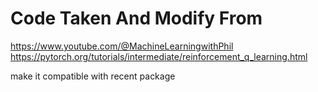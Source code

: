 # Code Taken And Modify From
https://www.youtube.com/@MachineLearningwithPhil
https://pytorch.org/tutorials/intermediate/reinforcement_q_learning.html

make it compatible with recent package
